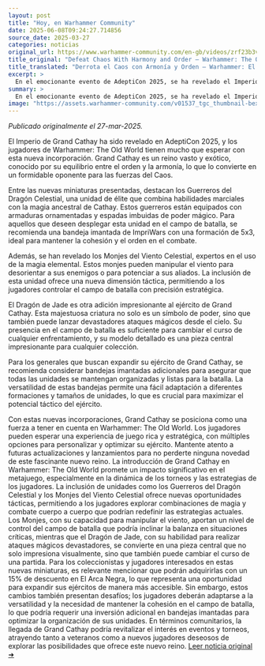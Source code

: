 ```yaml
---
layout: post
title: "Hoy, en Warhammer Community"
date: 2025-06-08T09:24:27.714856
source_date: 2025-03-27
categories: noticias
original_url: https://www.warhammer-community.com/en-gb/videos/zrf23b3v/defeat-chaos-with-harmony-and-order-warhammer-the-old-world-empire-of-grand-cathay-revealed/
title_original: "Defeat Chaos With Harmony and Order – Warhammer: The Old World – Empire of Grand Cathay Revealed - Warhammer Community"
title_translated: "Derrota el Caos con Armonía y Orden – Warhammer: El Viejo Mundo – Imperio del Gran Cathay Revelado"
excerpt: >
  En el emocionante evento de AdeptiCon 2025, se ha revelado el Imperio del Gran Cathay, una nueva y fascinante adición al universo de Warhammer: El Viejo Mundo. Este anuncio promete una experiencia de juego enriquecida, donde la armonía y el orden se alzan como fuerzas poderosas contra el caos. Los fanáticos de Warhammer pueden esperar una avalancha de novedades, desde consejos de hobby hasta lanzamientos de productos, que sin duda mantendrán a la comunidad entusiasta y ansiosa por explorar este nuevo capítulo épico. ¡No te pierdas la oportunidad de ser uno de los primeros en descubrir todo lo que el Gran Cathay tiene para ofrecer!
summary: >
  En el emocionante evento de AdeptiCon 2025, se ha revelado el Imperio del Gran Cathay, una nueva y fascinante adición al universo de Warhammer: El Viejo Mundo. Este anuncio promete una experiencia de juego enriquecida, donde la armonía y el orden se alzan como fuerzas poderosas contra el caos. Los fanáticos de Warhammer pueden esperar una avalancha de novedades, desde consejos de hobby hasta lanzamientos de productos, que sin duda mantendrán a la comunidad entusiasta y ansiosa por explorar este nuevo capítulo épico. ¡No te pierdas la oportunidad de ser uno de los primeros en descubrir todo lo que el Gran Cathay tiene para ofrecer!
image: "https://assets.warhammer-community.com/v01537_tgc_thumbnail-bexgaxkwwz.jpg"
---
```


*Publicado originalmente el 27-mar-2025.*

El Imperio de Grand Cathay ha sido revelado en AdeptiCon 2025, y los jugadores de Warhammer: The Old World tienen mucho que esperar con esta nueva incorporación. Grand Cathay es un reino vasto y exótico, conocido por su equilibrio entre el orden y la armonía, lo que lo convierte en un formidable oponente para las fuerzas del Caos.

Entre las nuevas miniaturas presentadas, destacan los Guerreros del Dragón Celestial, una unidad de élite que combina habilidades marciales con la magia ancestral de Cathay. Estos guerreros están equipados con armaduras ornamentadas y espadas imbuidas de poder mágico. Para aquellos que deseen desplegar esta unidad en el campo de batalla, se recomienda una bandeja imantada de ImpriWars con una formación de 5x3, ideal para mantener la cohesión y el orden en el combate.

Además, se han revelado los Monjes del Viento Celestial, expertos en el uso de la magia elemental. Estos monjes pueden manipular el viento para desorientar a sus enemigos o para potenciar a sus aliados. La inclusión de esta unidad ofrece una nueva dimensión táctica, permitiendo a los jugadores controlar el campo de batalla con precisión estratégica.

El Dragón de Jade es otra adición impresionante al ejército de Grand Cathay. Esta majestuosa criatura no solo es un símbolo de poder, sino que también puede lanzar devastadores ataques mágicos desde el cielo. Su presencia en el campo de batalla es suficiente para cambiar el curso de cualquier enfrentamiento, y su modelo detallado es una pieza central impresionante para cualquier colección.

Para los generales que buscan expandir su ejército de Grand Cathay, se recomienda considerar bandejas imantadas adicionales para asegurar que todas las unidades se mantengan organizadas y listas para la batalla. La versatilidad de estas bandejas permite una fácil adaptación a diferentes formaciones y tamaños de unidades, lo que es crucial para maximizar el potencial táctico del ejército.

Con estas nuevas incorporaciones, Grand Cathay se posiciona como una fuerza a tener en cuenta en Warhammer: The Old World. Los jugadores pueden esperar una experiencia de juego rica y estratégica, con múltiples opciones para personalizar y optimizar su ejército. Mantente atento a futuras actualizaciones y lanzamientos para no perderte ninguna novedad de este fascinante nuevo reino.
La introducción de Grand Cathay en Warhammer: The Old World promete un impacto significativo en el metajuego, especialmente en la dinámica de los torneos y las estrategias de los jugadores. La inclusión de unidades como los Guerreros del Dragón Celestial y los Monjes del Viento Celestial ofrece nuevas oportunidades tácticas, permitiendo a los jugadores explorar combinaciones de magia y combate cuerpo a cuerpo que podrían redefinir las estrategias actuales. Los Monjes, con su capacidad para manipular el viento, aportan un nivel de control del campo de batalla que podría inclinar la balanza en situaciones críticas, mientras que el Dragón de Jade, con su habilidad para realizar ataques mágicos devastadores, se convierte en una pieza central que no solo impresiona visualmente, sino que también puede cambiar el curso de una partida. Para los coleccionistas y jugadores interesados en estas nuevas miniaturas, es relevante mencionar que podrán adquirirlas con un 15% de descuento en El Arca Negra, lo que representa una oportunidad para expandir sus ejércitos de manera más accesible. Sin embargo, estos cambios también presentan desafíos; los jugadores deberán adaptarse a la versatilidad y la necesidad de mantener la cohesión en el campo de batalla, lo que podría requerir una inversión adicional en bandejas imantadas para optimizar la organización de sus unidades. En términos comunitarios, la llegada de Grand Cathay podría revitalizar el interés en eventos y torneos, atrayendo tanto a veteranos como a nuevos jugadores deseosos de explorar las posibilidades que ofrece este nuevo reino.
[Leer noticia original ➜](https://www.warhammer-community.com/en-gb/videos/zrf23b3v/defeat-chaos-with-harmony-and-order-warhammer-the-old-world-empire-of-grand-cathay-revealed/)
